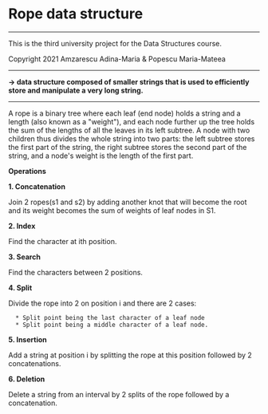 # Rope data structure
_______________________________________________________________________________________________________________________
This is the third university project for the Data Structures course.

Copyright 2021 Amzarescu Adina-Maria & Popescu Maria-Mateea
_______________________________________________________________________________________________________________________
__-> data structure composed of smaller strings that is used to efficiently store and manipulate a very long string.__
_______________________________________________________________________________________________________________________

A rope is a binary tree where each leaf (end node) holds a string and a length (also known as a "weight"), and each
node further up the tree holds the sum of the lengths of all the leaves in its left subtree. A node with two children
thus divides the whole string into two parts: the left subtree stores the first part of the string, the right subtree
stores the second part of the string, and a node's weight is the length of the first part.

__Operations__

  __1. Concatenation__
  
   Join 2 ropes(s1 and s2) by adding another knot that
will become the root and its weight becomes the sum of weights of leaf
nodes in S1.

__2. Index__

  Find the character at ith position.
  
__3. Search__

  Find the characters between 2 positions.

__4. Split__

  Divide the rope into 2 on position i and there are 2 cases:
  
      * Split point being the last character of a leaf node
      * Split point being a middle character of a leaf node.

__5. Insertion__

  Add a string at position i by splitting the rope at this
position followed by 2 concatenations.

__6. Deletion__

  Delete a string from an interval by 2 splits of the rope
followed by a concatenation.

